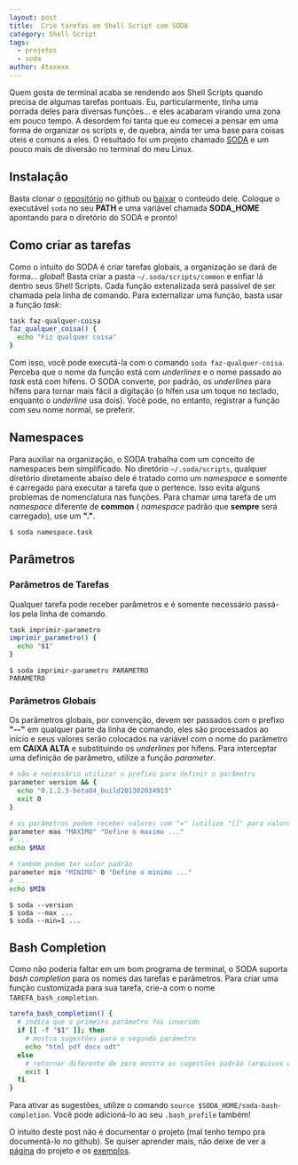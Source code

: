 ```yaml
---
layout: post
title:  Crie tarefas em Shell Script com SODA
category: Shell Script
tags:
  - projetos
  - soda
author: Ataxexe
---
```


Quem gosta de terminal acaba se rendendo aos Shell Scripts quando precisa de algumas tarefas
pontuais. Eu, particularmente, tinha uma porrada deles para diversas funções... e eles acabaram
virando uma zona em pouco tempo. A desordem foi tanta que eu comecei a pensar em uma forma de
organizar os scripts e, de quebra, ainda ter uma base para coisas úteis e comuns a eles. O resultado
foi um projeto chamado [SODA][] e um pouco mais de diversão no terminal do meu Linux.

## Instalação

Basta clonar o [repositório][soda] no github ou [baixar][soda_download] o conteúdo dele. Coloque o
executável `soda` no seu **PATH** e uma variável chamada **SODA_HOME** apontando para o diretório do
SODA e pronto!

## Como criar as tarefas

Como o intuito do SODA é criar tarefas globais, a organização se dará de forma... *global*! Basta
criar a pasta `~/.soda/scripts/common` e enfiar lá dentro seus Shell Scripts. Cada função
extenalizada será passível de ser chamada pela linha de comando. Para externalizar uma função, basta
usar a função *task*:

~~~sh
task faz-qualquer-coisa
faz_qualquer_coisa() {
  echo "Fiz qualquer coisa"
}
~~~

Com isso, você pode executá-la com o comando `soda faz-qualquer-coisa`. Perceba que o nome da função
está com *underlines* e o nome passado ao *task* está com hífens. O SODA converte, por padrão, os
*underlines* para hífens para tornar mais fácil a digitação (o hífen usa um toque no teclado,
enquanto o *underline* usa dois). Você pode, no entanto, registrar a função com seu nome normal, se
preferir.

## Namespaces

Para auxiliar na organização, o SODA trabalha com um conceito de namespaces bem simplificado. No
diretório `~/.soda/scripts`, qualquer diretório diretamente abaixo dele é tratado como um
*namespace* e somente é carregado para executar a tarefa que o pertence. Isso evita alguns problemas
de nomenclatura nas funções. Para chamar uma tarefa de um *namespace* diferente de **common** (
*namespace* padrão que **sempre** será carregado), use um **"."**.

    $ soda namespace.task

## Parâmetros

### Parâmetros de Tarefas

Qualquer tarefa pode receber parâmetros e é somente necessário passá-los pela linha de comando.

~~~sh
task imprimir-parametro
imprimir_parametro() {
  echo "$1"
}
~~~

    $ soda imprimir-parametro PARAMETRO
    PARAMETRO

### Parâmetros Globais

Os parâmetros globais, por convenção, devem ser passados com o prefixo **"--"** em qualquer parte da
linha de comando, eles são processados ao início e seus valores serão colocados na variável com o
nome do parâmetro em **CAIXA ALTA** e substituindo os *underlines* por hífens. Para interceptar uma
definição de parâmetro, utilize a função *parameter*.

~~~sh
# não é necessário utilizar o prefixo para definir o parâmetro
parameter version && {
  echo "0.1.2.3-beta04_build201302034913"
  exit 0
}

# os parâmetros podem receber valores com "=" (utilize "[]" para valores opcionais)
parameter max "MAXIMO" "Define o maximo ..."
# ...
echo $MAX

# também podem ter valor padrão
parameter min "MINIMO" 0 "Define o minimo ..."
# ...
echo $MIN
~~~

    $ soda --version
    $ soda --max ...
    $ soda --min=1 ...

## Bash Completion

Como não poderia faltar em um bom programa de terminal, o SODA suporta *bash completion* para os
nomes das tarefas e parâmetros. Para criar uma função customizada para sua tarefa, crie-a com o nome
`TAREFA_bash_completion`.

~~~sh
tarefa_bash_completion() {
  # indica que o primeiro parâmetro foi inserido
  if [[ -f "$1" ]]; then
    # mostra sugestões para o segundo parâmetro
    echo "html pdf docx odt"
  else
    # retornar diferente de zero mostra as sugestões padrão (arquivos e diretórios)
    exit 1
  fi
}
~~~

Para ativar as sugestões, utilize o comando `source $SODA_HOME/soda-bash-completion`. Você pode
adicioná-lo ao seu `.bash_profile` também!

O intuito deste post não é documentar o projeto (mal tenho tempo pra documentá-lo no github). Se
quiser aprender mais, não deixe de ver a [página][soda] do projeto e os [exemplos][soda_examples].

[soda]: <https://github.com/ataxexe/soda>
[soda_download]: <https://github.com/ataxexe/soda/archive/master.zip>
[soda_examples]: <https://github.com/ataxexe/soda/tree/master/examples>
